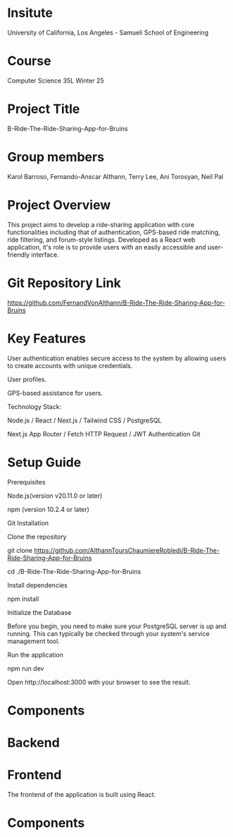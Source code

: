 # Insitute

University of California, Los Angeles - Samueli School of Engineering

# Course

Computer Science 35L Winter 25

# Project Title

B-Ride-The-Ride-Sharing-App-for-Bruins

# Group members

Karol Barroso, Fernando-Anscar Althann, Terry Lee, Ani Torosyan,
Neil Pal

# Project Overview

This project aims to develop a ride-sharing application with core functionalities including that of authentication, GPS-based ride matching, ride filtering, and forum-style listings. Developed as a React web application, it's role is to provide users with an easily accessible and user-friendly interface.

# Git Repository Link

https://github.com/FernandVonAlthann/B-Ride-The-Ride-Sharing-App-for-Bruins

# Key Features

User authentication enables secure access to the system by allowing users to create accounts with unique credentials.

User profiles.

GPS-based assistance for users.

Technology Stack:

Node.js / React / Next.js / Tailwind CSS / PostgreSQL

Next.js App Router / Fetch HTTP Request / JWT Authentication
Git

# Setup Guide

Prerequisites

Node.js(version v20.11.0 or later)

npm (version 10.2.4 or later)

Git Installation

Clone the repository

git clone https://github.com/AlthannToursChaumiereRobledi/B-Ride-The-Ride-Sharing-App-for-Bruins

cd ./B-Ride-The-Ride-Sharing-App-for-Bruins

Install dependencies

npm install

Initialize the Database

Before you begin, you need to make sure your PostgreSQL server is up and running. This can typically be checked through your system's service management tool.

Run the application

npm run dev

Open http://localhost:3000 with your browser to see the result.

# Components

# Backend

# Frontend

The frontend of the application is built using React.

# Components
